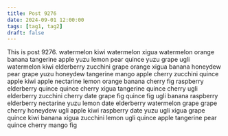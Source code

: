 ```yaml
---
title: Post 9276
date: 2024-09-01 12:00:00
tags: [tag1, tag2]
draft: false
---
```

This is post 9276.
watermelon
kiwi
watermelon
xigua
watermelon
orange
banana
tangerine
apple
yuzu
lemon
pear
quince
yuzu
grape
ugli
watermelon
kiwi
elderberry
zucchini
grape
orange
xigua
banana
honeydew
pear
grape
yuzu
honeydew
tangerine
mango
apple
cherry
zucchini
quince
apple
kiwi
apple
nectarine
lemon
orange
banana
cherry
fig
raspberry
elderberry
quince
quince
cherry
xigua
tangerine
quince
cherry
ugli
elderberry
zucchini
cherry
date
grape
fig
quince
fig
ugli
banana
raspberry
elderberry
nectarine
yuzu
lemon
date
elderberry
watermelon
grape
grape
cherry
honeydew
ugli
apple
kiwi
raspberry
date
yuzu
ugli
xigua
grape
quince
kiwi
banana
xigua
zucchini
lemon
ugli
quince
apple
tangerine
pear
quince
cherry
mango
fig
